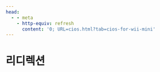 ```yaml
---
head:
  - - meta
    - http-equiv: refresh
      content: '0; URL=cios.html?tab=cios-for-wii-mini'
---
```


# 리디렉션
